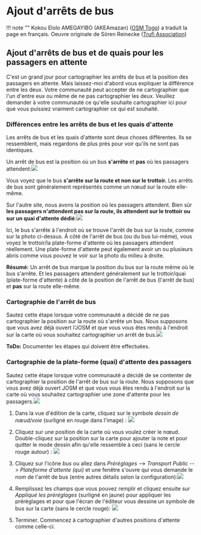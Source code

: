 # Ajout d'arrêts de bus

!!! note ""
	Kokou Elolo AMEGAYIBO (AKEAmazan) ([OSM Togo](https://openstreetmap.tg/)) a traduit la page en français. Oeuvre originale de Sören Reinecke ([Trufi Association](https://trufi-association.org/))

## Ajout d'arrêts de bus et de quais pour les passagers en attente

C'est un grand jour pour cartographier les arrêts de bus et la position des passagers en attente. Mais laissez-moi d'abord vous expliquer la différence entre les deux. Votre communauté peut accepter de ne cartographier que l'un d'entre eux ou même de ne pas cartographier les deux. Veuillez demander à votre communauté ce qu'elle souhaite cartographier ici pour que vous puissiez vraiment cartographier ce qui est souhaité.

### Différences entre les arrêts de bus et les quais d'attente

Les arrêts de bus et les quais d'attente sont deux choses différentes. Ils se ressemblent, mais regardons de plus près pour voir qu'ils ne sont pas identiques.

Un arrêt de bus est la position où un bus **s'arrête** et **pas** où les passagers attendent:![](https://upload.wikimedia.org/wikipedia/commons/thumb/e/ee/Pr%C5%AFmyslov%C3%A1_str3%2C_Prague_%C5%A0t%C4%9Brboholy.jpg/782px-Pr%C5%AFmyslov%C3%A1_str3%2C_Prague_%C5%A0t%C4%9Brboholy.jpg)

Vous voyez que le bus **s'arrête sur la route et non sur le trottoir.** Les arrêts de bus sont généralement représentés comme un nœud sur la route elle-même.

Sur l'autre site, nous avons la position où les passagers attendent. Bien sûr **les passagers n'attendent pas sur la route, ils attendent sur le trottoir ou sur un quai d'attente dédié**:![](https://upload.wikimedia.org/wikipedia/commons/thumb/c/c0/Bayview_trstwy.jpg/800px-Bayview_trstwy.jpg)


Ici, le bus s'arrête à l'endroit où se trouve l'arrêt de bus sur la route, comme sur la photo ci-dessus. À côté de l'arrêt de bus (ou du bus lui-même), vous voyez le trottoir/la plate-forme d'attente où les passagers attendent réellement. Une plate-forme d'attente peut également avoir un ou plusieurs abris comme vous pouvez le voir sur la photo du milieu à droite.


**Résumé:** Un arrêt de bus marque la position du bus sur la route même où le bus s'arrête. Et les passagers attendent généralement sur le trottoir/quai (plate-forme d'attente) à côté de la position de l'arrêt de bus (l'arrêt de bus) et **pas** sur la route elle-même.

### Cartographie de l'arrêt de bus


Sautez cette étape lorsque votre communauté a décidé de ne pas cartographier la position sur la route où s'arrête un bus. Nous supposons que vous avez déjà ouvert l'JOSM et que vous vous êtes rendu à l'endroit sur la carte où vous souhaitez cartographier un arrêt de bus.![](https://upload.wikimedia.org/wikipedia/commons/thumb/e/ee/Pr%C5%AFmyslov%C3%A1_str3%2C_Prague_%C5%A0t%C4%9Brboholy.jpg/313px-Pr%C5%AFmyslov%C3%A1_str3%2C_Prague_%C5%A0t%C4%9Brboholy.jpg)


**ToDo:** Documenter les étapes qui doivent être effectuées.

### Cartographie de la plate-forme (quai) d'attente des passagers


Sautez cette étape lorsque votre communauté a décidé de se contenter de cartographier la position de l'arrêt de bus sur la route. Nous supposons que vous avez déjà ouvert JOSM et que vous vous êtes rendu à l'endroit sur la carte où vous souhaitez cartographier une zone d'attente pour les passagers.![](https://upload.wikimedia.org/wikipedia/commons/thumb/c/c0/Bayview_trstwy.jpg/320px-Bayview_trstwy.jpg)

1. Dans la vue d'édition de la carte, cliquez sur le symbole _dessin de nœud/voie_ (surligné en rouge dans l'image) : ![](josm-editor-addnote.png)

2. Cliquez sur une position de la carte où vous voulez créer le nœud. Double-cliquez sur la position sur la carte pour ajouter la note et pour quitter le mode dessin afin qu'elle ressemble à ceci (sans le cercle rouge autour) : ![](josm-editor-nodeonmap.png)

3. Cliquez sur l'icône _bus_ ou allez dans _Préréglages_ --> _Transport Public_ --> _Plateforme d'attente (qui)_ et une fenêtre s'ouvre qui vous demande le nom de l'arrêt de bus (entre autres détails selon la configuration):![](josm-busstation-addname.png)

4. Remplissez les champs que vous pouvez remplir et cliquez ensuite sur _Appliqué les préréglages_ (surligné en jaune) pour appliquer les préréglages et pour que l'écran de l'éditeur vous dessine un symbole de bus sur la carte (sans le cercle rouge): ![](josm-editor-bussymbolonmap.png)

5. Terminer. Commencez à cartographier d'autres positions d'attente comme celle-ci.
